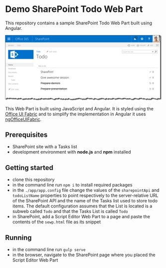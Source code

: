 # Demo SharePoint Todo Web Part

This repository contains a sample SharePoint Todo Web Part built using Angular.

![SharePoint Todo Web Part built using Angular](./assets/screenshot.png)

This Web Part is built using JavaScript and Angular. It is styled using the [Office UI Fabric](http://dev.office.com/fabric) and to simplify the implementation in Angular it uses [ngOfficeUIFabric](http://ngofficeuifabric.com/).

## Prerequisites

- SharePoint site with a Tasks list
- development environment with **node.js** and **npm** installed

## Getting started

- clone this repository
- in the command line run `npm i` to install required packages
- in the `./app/app.config` file change the values of the `sharepointApi` and `todoListName` properties to point respectively to the server-relative URL of the SharePoint API and the name of the Tasks list used to store todo items. The default configuration assumes that the List is located is a subweb called `Todo` and that the Tasks List is called `Todo`
- in SharePoint, add a Script Editor Web Part to a page and paste the contents of the `sewp.html` file as its snippet

## Running

- in the command line run `gulp serve`
- in the browser, navigate to the SharePoint page where you placed the Script Editor Web Part